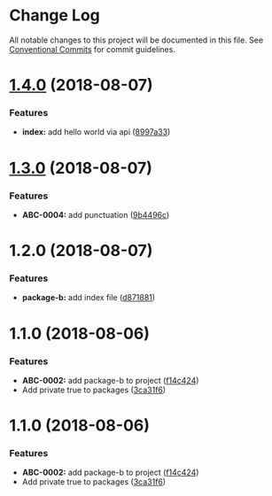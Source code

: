 # Change Log

All notable changes to this project will be documented in this file.
See [Conventional Commits](https://conventionalcommits.org) for commit guidelines.

<a name="1.4.0"></a>
# [1.4.0](https://github.com/chrisslater/changelog-parsing-demo/compare/package-b@1.3.0...package-b@1.4.0) (2018-08-07)


### Features

* **index:** add hello world via api ([8997a33](https://github.com/chrisslater/changelog-parsing-demo/commit/8997a33))





<a name="1.3.0"></a>
# [1.3.0](https://github.com/chrisslater/changelog-parsing-demo/compare/package-b@1.2.0...package-b@1.3.0) (2018-08-07)


### Features

* **ABC-0004:** add punctuation ([9b4496c](https://github.com/chrisslater/changelog-parsing-demo/commit/9b4496c))





<a name="1.2.0"></a>
# 1.2.0 (2018-08-07)


### Features

* **package-b:** add index file ([d871881](https://github.com/chrisslater/changelog-parsing-demo/commit/d871881))



<a name="1.1.0"></a>
# 1.1.0 (2018-08-06)


### Features

* **ABC-0002:** add package-b to project ([f14c424](https://github.com/chrisslater/changelog-parsing-demo/commit/f14c424))
* Add private true to packages ([3ca31f6](https://github.com/chrisslater/changelog-parsing-demo/commit/3ca31f6))





<a name="1.1.0"></a>
# 1.1.0 (2018-08-06)


### Features

* **ABC-0002:** add package-b to project ([f14c424](https://github.com/chrisslater/changelog-parsing-demo/commit/f14c424))
* Add private true to packages ([3ca31f6](https://github.com/chrisslater/changelog-parsing-demo/commit/3ca31f6))
